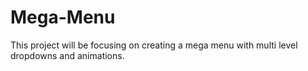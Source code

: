 # Mega-Menu
 This project will be focusing on creating a mega menu with multi level dropdowns and animations.
